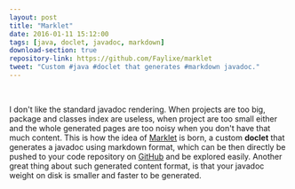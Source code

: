 ```yaml
---
layout: post
title: "Marklet"
date: 2016-01-11 15:12:00
tags: [java, doclet, javadoc, markdown]
download-section: true
repository-link: https://github.com/Faylixe/marklet
tweet: "Custom #java #doclet that generates #markdown javadoc."
---
```


<br>

I don't like the standard javadoc rendering. When projects are too big, package and classes index are useless,
when project are too small either and the whole generated pages are too noisy when you don't have that much content.
This is how the idea of [Marklet](https://github.com/Faylixe/marklet) is born, a custom **doclet** that generates a
javadoc using markdown format, which can be then directly be pushed to your code repository on [GitHub](https://github.com)
and be explored easily. Another great thing about such generated content format, is that your javadoc weight on disk is smaller
and faster to be generated.
